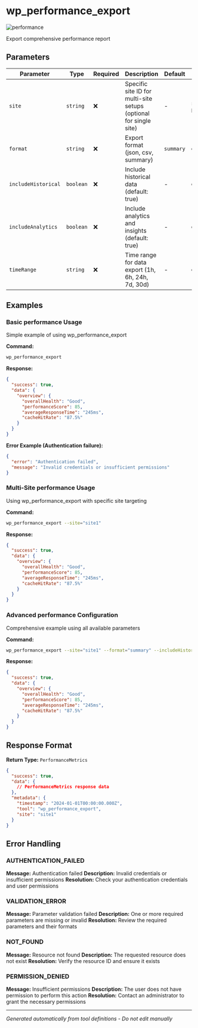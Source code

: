 # wp_performance_export

![performance](https://img.shields.io/badge/category-performance-brightgreen)

Export comprehensive performance report

## Parameters

| Parameter           | Type      | Required | Description                                                       | Default   | Examples              |
| ------------------- | --------- | -------- | ----------------------------------------------------------------- | --------- | --------------------- |
| `site`              | `string`  | ❌       | Specific site ID for multi-site setups (optional for single site) | -         | `site1`, `production` |
| `format`            | `string`  | ❌       | Export format (json, csv, summary)                                | `summary` | `example`             |
| `includeHistorical` | `boolean` | ❌       | Include historical data (default: true)                           | -         | `example`             |
| `includeAnalytics`  | `boolean` | ❌       | Include analytics and insights (default: true)                    | -         | `example`             |
| `timeRange`         | `string`  | ❌       | Time range for data export (1h, 6h, 24h, 7d, 30d)                 | -         | `example`             |

## Examples

### Basic performance Usage

Simple example of using wp_performance_export

**Command:**

```bash
wp_performance_export
```

**Response:**

```json
{
  "success": true,
  "data": {
    "overview": {
      "overallHealth": "Good",
      "performanceScore": 85,
      "averageResponseTime": "245ms",
      "cacheHitRate": "87.5%"
    }
  }
}
```

**Error Example (Authentication failure):**

```json
{
  "error": "Authentication failed",
  "message": "Invalid credentials or insufficient permissions"
}
```

### Multi-Site performance Usage

Using wp_performance_export with specific site targeting

**Command:**

```bash
wp_performance_export --site="site1"
```

**Response:**

```json
{
  "success": true,
  "data": {
    "overview": {
      "overallHealth": "Good",
      "performanceScore": 85,
      "averageResponseTime": "245ms",
      "cacheHitRate": "87.5%"
    }
  }
}
```

### Advanced performance Configuration

Comprehensive example using all available parameters

**Command:**

```bash
wp_performance_export --site="site1" --format="summary" --includeHistorical="example_value" --includeAnalytics="example_value" --timeRange="example_value"
```

**Response:**

```json
{
  "success": true,
  "data": {
    "overview": {
      "overallHealth": "Good",
      "performanceScore": 85,
      "averageResponseTime": "245ms",
      "cacheHitRate": "87.5%"
    }
  }
}
```

## Response Format

**Return Type:** `PerformanceMetrics`

```json
{
  "success": true,
  "data": {
    // PerformanceMetrics response data
  },
  "metadata": {
    "timestamp": "2024-01-01T00:00:00.000Z",
    "tool": "wp_performance_export",
    "site": "site1"
  }
}
```

## Error Handling

### AUTHENTICATION_FAILED

**Message:** Authentication failed **Description:** Invalid credentials or insufficient permissions **Resolution:**
Check your authentication credentials and user permissions

### VALIDATION_ERROR

**Message:** Parameter validation failed **Description:** One or more required parameters are missing or invalid
**Resolution:** Review the required parameters and their formats

### NOT_FOUND

**Message:** Resource not found **Description:** The requested resource does not exist **Resolution:** Verify the
resource ID and ensure it exists

### PERMISSION_DENIED

**Message:** Insufficient permissions **Description:** The user does not have permission to perform this action
**Resolution:** Contact an administrator to grant the necessary permissions

---

_Generated automatically from tool definitions - Do not edit manually_
